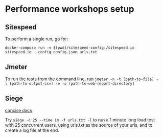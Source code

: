 # Performance workshops setup

## Sitespeed
To perform a single run, go for:

`docker-compose run -v $(pwd)/sitespeed-config:/sitespeed.io sitespeed.io --config config.json urls.txt`

## Jmeter
To run the tests from the command line, run `jmeter -n -t [path-to-file] -l [path-to-output-csv] -e -o [path-to-web-report-directory]`

## Siege
[concise docs](https://www.linode.com/docs/tools-reference/tools/load-testing-with-siege/)

Try `siege -c 25 --time 1m -f urls.txt -l` to run a 1 minute long load test with 25 concurrent users, using urls.txt as the source of your urls, and to create a log file at the end.
